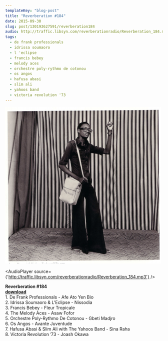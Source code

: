 ```yaml
---
templateKey: "blog-post"
title: "Reverberation #184"
date: 2015-09-30
slug: post/130193627591/reverberation184
audio: http://traffic.libsyn.com/reverberationradio/Reverberation_184.mp3
tags:
  - de frank professionals
  - idrissa soumaoro
  - l 'eclipse
  - francis bebey
  - melody aces
  - orchestre poly-rythmo de cotonou
  - os angos
  - hafusa abasi
  - slim ali
  - yahoos band
  - victoria revolution '73
---
```


![Reverberation #184](../images/1a9cca942f18671b5fd650201c8490c6fb5b649becbeea9da89d9e3640158208.png)

<AudioPlayer source={'http://traffic.libsyn.com/reverberationradio/Reverberation_184.mp3'} />

<p><b>Reverberation #184<br /><a href="http://traffic.libsyn.com/reverberationradio/Reverberation_184.mp3">download</a><br /></b>1. De Frank Professionals - Afe Ato Yen Bio<br />2. Idrissa Soumaoro &amp; L&rsquo;Eclipse - Nissodia<br />3. Francis Bebey - Fleur Tropicale<br />4. The Melody Aces - Asaw Fofor<br />5. Orchestre Poly-Rythmo De Cotonou - Gbeti Madjro<br />6. Os Angos - Avante Juventude<br />7. Hafusa Abasi &amp; Slim Ali with The Yahoos Band - Sina Raha<br />8. Victoria Revolution &rsquo;73 - Joash Okawa</p>
